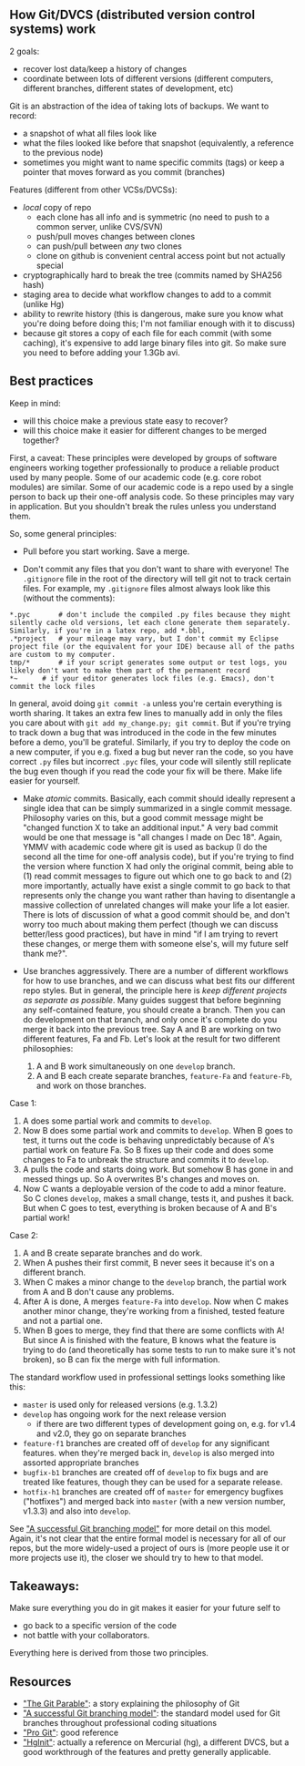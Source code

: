 How Git/DVCS (distributed version control systems) work
----
2 goals:
- recover lost data/keep a history of changes
- coordinate between lots of different versions (different computers, different branches, different states of development, etc)

Git is an abstraction of the idea of taking lots of backups. We want to record:
- a snapshot of what all files look like
- what the files looked like before that snapshot (equivalently, a reference to the previous node)
- sometimes you might want to name specific commits (tags) or keep a pointer that moves forward as you commit (branches)

Features (different from other VCSs/DVCSs):
- *local* copy of repo
	- each clone has all info and is symmetric (no need to push to a common server, unlike CVS/SVN)
	- push/pull moves changes between clones
	- can push/pull between *any* two clones
	- clone on github is convenient central access point but not actually special
- cryptographically hard to break the tree (commits named by SHA256 hash)
- staging area to decide what workflow changes to add to a commit (unlike Hg)
- ability to rewrite history (this is dangerous, make sure you know what you're doing before doing this; I'm not familiar enough with it to discuss)
- because git stores a copy of each file for each commit (with some caching), it's expensive to add large binary files into git. So make sure you need to before adding your 1.3Gb avi.

Best practices
----
Keep in mind: 
- will this choice make a previous state easy to recover?
- will this choice make it easier for different changes to be merged together?


First, a caveat: These principles were developed by groups of software engineers working together professionally to produce a reliable product used by many people. Some of our academic code (e.g. core robot modules) are similar. Some of our academic code is a repo used by a single person to back up their one-off analysis code. So these principles may vary in application. But you shouldn't break the rules unless you understand them.


So, some general principles:

- Pull before you start working. Save a merge.

- Don't commit any files that you don't want to share with everyone! The `.gitignore` file in the root of the directory will tell git not to track certain files. For example, my `.gitignore` files almost always look like this (without the comments):

```
*.pyc		# don't include the compiled .py files because they might silently cache old versions, let each clone generate them separately. Similarly, if you're in a latex repo, add *.bbl, 
.*project	# your mileage may vary, but I don't commit my Eclipse project file (or the equivalent for your IDE) because all of the paths are custom to my computer.
tmp/*		# if your script generates some output or test logs, you likely don't want to make them part of the permanent record
*~		# if your editor generates lock files (e.g. Emacs), don't commit the lock files
```

In general, avoid doing `git commit -a` unless you're certain everything is worth sharing. It takes an extra few lines to manually add in only the files you care about with `git add my_change.py; git commit`. But if you're trying to track down a bug that was introduced in the code in the few minutes before a demo, you'll be grateful. Similarly, if you try to deploy the code on a new computer, if you e.g. fixed a bug but never ran the code, so you have correct `.py` files but incorrect `.pyc` files, your code will silently still replicate the bug even though if you read the code your fix will be there. Make life easier for yourself.

- Make _atomic_ commits. Basically, each commit should ideally represent a single idea that can be simply summarized in a single commit message. Philosophy varies on this, but a good commit message might be "changed function X to take an additional input." A very bad commit would be one that message is "all changes I made on Dec 18". Again, YMMV with academic code where git is used as backup (I do the second all the time for one-off analysis code), but if you're trying to find the version where function X had only the original commit, being able to (1) read commit messages to figure out which one to go back to and (2) more importantly, actually have exist a single commit to go back to that represents only the change you want rather than having to disentangle a massive collection of unrelated changes will make your life a lot easier. There is lots of discussion of what a good commit should be, and don't worry too much about making them perfect (though we can discuss better/less good practices), but have in mind "if I am trying to revert these changes, or merge them with someone else's, will my future self thank me?".

- Use branches aggressively. There are a number of different workflows for how to use branches, and we can discuss what best fits our different repo styles. But in general, the principle here is *keep different projects as separate as possible*. Many guides suggest that before beginning any self-contained feature, you should create a branch. Then you can do development on that branch, and only once it's complete do you merge it back into the previous tree. Say A and B are working on two different features, Fa and Fb. Let's look at the result for two different philosophies:
	1. A and B work simultaneously on one `develop` branch.
	2. A and B each create separate branches, `feature-Fa` and `feature-Fb`, and work on those branches.

Case 1:
1. A does some partial work and commits to `develop`.
2. Now B does some partial work and commits to `develop`. When B goes to test, it turns out the code is behaving unpredictably because of A's partial work on feature Fa. So B fixes up their code and does some changes to Fa to unbreak the structure and commits it to `develop`.
3. A pulls the code and starts doing work. But somehow B has gone in and messed things up. So A overwrites B's changes and moves on.
4. Now C wants a deployable version of the code to add a minor feature. So C clones `develop`, makes a small change, tests it, and pushes it back. But when C goes to test, everything is broken because of A and B's partial work!

Case 2:
1. A and B create separate branches and do work.
2. When A pushes their first commit, B never sees it because it's on a different branch.
3. When C makes a minor change to the `develop` branch, the partial work from A and B don't cause any problems.
4. After A is done, A merges `feature-Fa` into `develop`. Now when C makes another minor change, they're working from a finished, tested feature and not a partial one.
5. When B goes to merge, they find that there are some conflicts with A! But since A is finished with the feature, B knows what the feature is trying to do (and theoretically has some tests to run to make sure it's not broken), so B can fix the merge with full information.

The standard workflow used in professional settings looks something like this:
- `master` is used only for released versions (e.g. 1.3.2)
- `develop` has ongoing work for the next release version
	- if there are two different types of development going on, e.g. for v1.4 and v2.0, they go on separate branches
- `feature-f1` branches are created off of `develop` for any significant features. when they're merged back in, `develop` is also merged into assorted appropriate branches
- `bugfix-b1` branches are created off of `develop` to fix bugs and are treated like features, though they can be used for a separate release.
- `hotfix-h1` branches are created off of `master` for emergency bugfixes ("hotfixes") and merged back into `master` (with a new version number, v1.3.3) and also into `develop`.

See ["A successful Git branching model"](http://nvie.com/posts/a-successful-git-branching-model/) for more detail on this model. Again, it's not clear that the entire formal model is necessary for all of our repos, but the more widely-used a project of ours is (more people use it or more projects use it), the closer we should try to hew to that model.

Takeaways:
----
Make sure everything you do in git makes it easier for your future self to
- go back to a specific version of the code
- not battle with your collaborators.

Everything here is derived from those two principles.




Resources
----
- ["The Git Parable"](http://tom.preston-werner.com/2009/05/19/the-git-parable.html): a story explaining the philosophy of Git
- ["A successful Git branching model"](http://nvie.com/posts/a-successful-git-branching-model/): the standard model used for Git branches throughout professional coding situations
- ["Pro Git"](https://git-scm.com/book/en/v2): good reference
- ["HgInit"](http://hginit.com/01.html): actually a reference on Mercurial (hg), a different DVCS, but a good workthrough of the features and pretty generally applicable.

